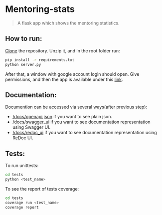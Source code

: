 # Mentoring-stats
> A flask app which shows the mentoring statistics.



## How to run:

[Clone](https://github.com/lazyTurtle21/Mentoring-stats/archive/master.zip) the repository.
Unzip it, and in the root folder run:
```sh
pip install -r requirements.txt
python server.py
```
After that, a window with google account login should open. Give permissions, and then the app is available under this [link](http://127.0.0.1:5000/).

## Documentation:
Documention can be accessed via several ways(after previous step):
* [/docs/openapi.json](http://127.0.0.1:5000/docs/openapi.json) if you want to see plain json.
* [/docs/swagger_ui](http://127.0.0.1:5000/docs/swagger_ui) if you want to see documentation representation using Swagger UI.
* [/docs/redoc_ui](http://127.0.0.1:5000/docs/redoc_ui) if you want to see documentation representation using ReDoc UI.

## Tests:
To run unittests: 
```sh
cd tests
python <test_name>
```
To see the report of tests coverage:
```sh
cd tests
coverage run <test_name>
coverage report
```
